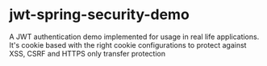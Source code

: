 ﻿# jwt-spring-security-demo

A JWT authentication demo implemented for usage in real life applications. It's cookie based with the right cookie configurations to protect against XSS, CSRF and HTTPS only transfer protection
